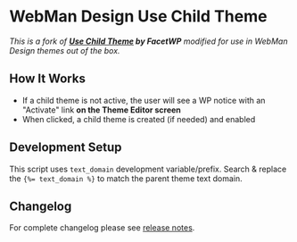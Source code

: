 # WebMan Design Use Child Theme

*This is a fork of **[Use Child Theme](https://github.com/FacetWP/use-child-theme) by FacetWP** modified for use in WebMan Design themes out of the box.*

## How It Works

* If a child theme is not active, the user will see a WP notice with an "Activate" link **on the Theme Editor screen**
* When clicked, a child theme is created (if needed) and enabled

## Development Setup

This script uses `text_domain` development variable/prefix. Search & replace the `{%= text_domain %}` to match the parent theme text domain.

## Changelog

For complete changelog please see [release notes](https://github.com/webmandesign/use-child-theme/releases).
